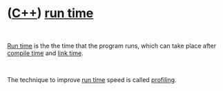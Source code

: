 



 

 

 

 

 

([C++](Cpp.htm)) [run time](CppRunTime.htm)
===========================================

 

[Run time](CppRunTime.htm) is the the time that the program runs, which
can take place after [compile time](CppCompileTime.htm) and [link
time](CppLinkTime.htm).

 

The technique to improve [run time](CppRunTime.htm) speed is called
[profiling](CppProfile.htm).

 

 

 

 

 





 



